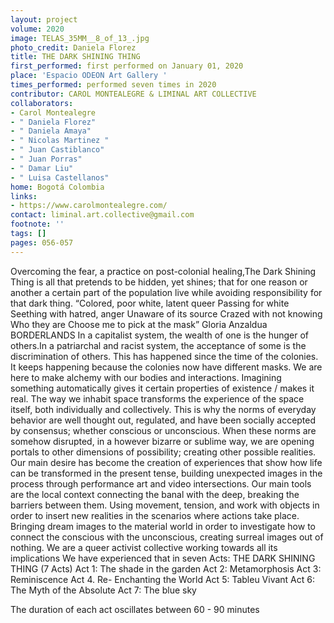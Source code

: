 ```yaml
---
layout: project
volume: 2020
image: TELAS_35MM__8_of_13_.jpg
photo_credit: Daniela Florez
title: THE DARK SHINING THING
first_performed: first performed on January 01, 2020
place: 'Espacio ODEON Art Gallery '
times_performed: performed seven times in 2020
contributor: CAROL MONTEALEGRE & LIMINAL ART COLLECTIVE
collaborators:
- Carol Montealegre
- " Daniela Florez"
- " Daniela Amaya"
- " Nicolas Martinez "
- " Juan Castiblanco"
- " Juan Porras"
- " Damar Liu"
- " Luisa Castellanos"
home: Bogotá Colombia
links:
- https://www.carolmontealegre.com/
contact: liminal.art.collective@gmail.com
footnote: ''
tags: []
pages: 056-057
---
```




Overcoming the fear, a practice on post-colonial healing,The Dark Shining Thing is all that pretends to be hidden, yet shines; that for one reason or another a certain part of the population live while avoiding responsibility for that dark thing. 
“Colored, poor white, latent queer Passing for white Seething with hatred, anger Unaware of its source 
Crazed with not knowing Who they are Choose me to pick at the mask” 
Gloria Anzaldua BORDERLANDS
In a capitalist system, the wealth of one is the hunger of others.In a patriarchal and racist system, the acceptance of some is the discrimination of others. This has happened since the time of the colonies. It keeps happening because the colonies now have different masks. We are here to make alchemy with our bodies and interactions.
Imagining something automatically gives it certain properties of existence / makes it real. The way we inhabit space transforms the experience of the space itself, both individually and collectively. This is why the norms of everyday behavior are well thought out, regulated, and have been socially accepted by consensus; whether conscious or unconscious. When these norms are somehow disrupted, in a however bizarre or sublime way, we are opening portals to other dimensions of possibility; creating other possible realities. 
Our main desire has become the creation of experiences that show how life can be transformed in the present tense, building unexpected images in the process through performance art and video intersections.
 Our main tools are the local context connecting the banal with the deep, breaking the barriers between them. Using movement, tension, and work with objects in order to insert new realities in the scenarios where actions take place. Bringing dream images to the material world in order to investigate how to connect the conscious with the unconscious, creating surreal images out of nothing. 
We are a queer activist collective working towards all its implications
 We have experienced that in seven Acts: 
THE DARK SHINING THING (7 Acts) 
Act 1: The shade in the garden
Act 2: Metamorphosis
Act 3: Reminiscence 
Act 4. Re- Enchanting the World 
Act 5: Tableu Vivant
Act 6: The Myth of the Absolute 
Act 7: The blue sky 

The duration of each act oscillates between 60 - 90 minutes 
